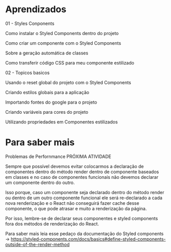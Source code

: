 # Aprendizados

01 - Styles Conponents

Como instalar o Styled Components dentro do projeto

Como criar um componente com o Styled Components

Sobre a geração automática de classes

Como transferir código CSS para meu componente estilizado

02 - Topicos basicos

Usando o reset global do projeto com o Styled Components

Criando estilos globais para a aplicação

Importando fontes do google para o projeto

Criando variáveis para cores do projeto

Utilizando propriedades em Componentes estilizados

# Para saber mais

Problemas de Perfornmance
PRÓXIMA ATIVIDADE

Sempre que possível devemos evitar colocarmos a declaração de componentes dentro do método render dentro de componente baseados em classes e no caso de componentes funcionais não devemos declarar um componente dentro do outro.

Isso porque, caso um componente seja declarado dentro do método render ou dentro de um outro componente funcional ele será re-declarado a cada nova renderização e o React não conseguirá fazer cache desse componente, o que pode atrasar e muito a renderização da página.

Por isso, lembre-se de declarar seus componentes e styled components fora dos métodos de renderização do React.

Para saber mais leia esse pedaço da documentação do Styled components -> https://styled-components.com/docs/basics#define-styled-components-outside-of-the-render-method
